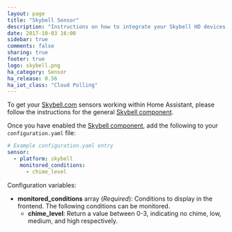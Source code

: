 ```yaml
---
layout: page
title: "Skybell Sensor"
description: "Instructions on how to integrate your Skybell HD devices within Home Assistant."
date: 2017-10-03 16:00
sidebar: true
comments: false
sharing: true
footer: true
logo: skybell.png
ha_category: Sensor
ha_release: 0.56
ha_iot_class: "Cloud Polling"
---
```


To get your [Skybell.com](https://skybell.com/) sensors working within Home Assistant, please follow the instructions for the general [Skybell component](/components/skybell).

Once you have enabled the [Skybell component](/components/skybell), add the following to your `configuration.yaml` file:

```yaml
# Example configuration.yaml entry
sensor:
  - platform: skybell
    monitored_conditions:
      - chime_level
```

Configuration variables:

- **monitored_conditions** array (*Required*): Conditions to display in the frontend. The following conditions can be monitored.
  - **chime_level**: Return a value between 0-3, indicating no chime, low, medium, and high respectively.